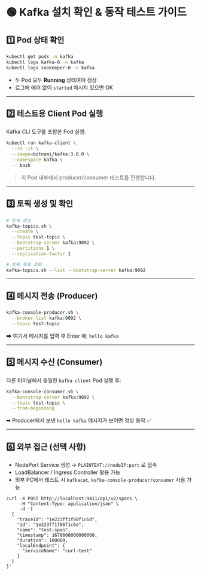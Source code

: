 # 🟢 Kafka 설치 확인 & 동작 테스트 가이드

## 1️⃣ Pod 상태 확인

```bash
kubectl get pods -n kafka
kubectl logs kafka-0 -n kafka
kubectl logs zookeeper-0 -n kafka
```

* 두 Pod 모두 **Running** 상태여야 정상
* 로그에 에러 없이 `started` 메시지 있으면 OK

---

## 2️⃣ 테스트용 Client Pod 실행

Kafka CLI 도구를 포함한 Pod 실행:

```bash
kubectl run kafka-client \
  --rm -it \
  --image=bitnami/kafka:3.8.0 \
  --namespace kafka \
  -- bash
```

> 이 Pod 내부에서 producer/consumer 테스트를 진행합니다.

---

## 3️⃣ 토픽 생성 및 확인

```bash
# 토픽 생성
kafka-topics.sh \
  --create \
  --topic test-topic \
  --bootstrap-server kafka:9092 \
  --partitions 1 \
  --replication-factor 1

# 토픽 목록 조회
kafka-topics.sh --list --bootstrap-server kafka:9092
```

---

## 4️⃣ 메시지 전송 (Producer)

```bash
kafka-console-producer.sh \
  --broker-list kafka:9092 \
  --topic test-topic
```

➡ 여기서 메시지를 입력 후 Enter
예: `hello kafka`

---

## 5️⃣ 메시지 수신 (Consumer)

다른 터미널에서 동일한 `kafka-client` Pod 실행 후:

```bash
kafka-console-consumer.sh \
  --bootstrap-server kafka:9092 \
  --topic test-topic \
  --from-beginning
```

➡ Producer에서 보낸 `hello kafka` 메시지가 보이면 정상 동작 ✅

---

## 6️⃣ 외부 접근 (선택 사항)

* NodePort Service 생성 → `PLAINTEXT://nodeIP:port` 로 접속
* LoadBalancer / Ingress Controller 활용 가능
* 외부 PC에서 테스트 시 `kafkacat`, `kafka-console-producer/consumer` 사용 가능


```
curl -X POST http://localhost:9411/api/v2/spans \
     -H "Content-Type: application/json" \
     -d '[
  {
    "traceId": "1e223ff1f80f1c6d",
    "id": "1e223ff1f80f1c6d",
    "name": "test-span",
    "timestamp": 1670000000000000,
    "duration": 100000,
    "localEndpoint": {
      "serviceName": "curl-test"
    }
  }
]'

```
